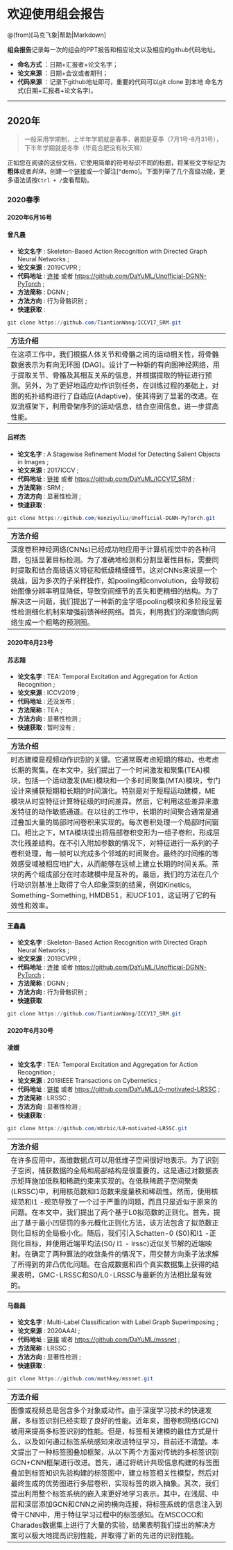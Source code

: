 # 欢迎使用组会报告

@(from)[马克飞象|帮助|Markdown]

**组会报告**记录每一次的组会的PPT报告和相应论文以及相应的github代码地址。
 
- **命名方式** ：日期+汇报者+论文名字；
- **论文来源** ：日期+会议或者期刊；
- **代码来源** ：记录下github地址即可，重要的代码可以git clone 到本地 命名方式(日期+汇报者+论文名字)。

-------------------



## 2020年
> 一般采用学期制，上半年学期就是春季，暑期是夏季（7月1号-8月31号），下半年学期就是冬季（毕竟合肥没有秋天嘛）

正如您在阅读的这份文档，它使用简单的符号标识不同的标题，将某些文字标记为**粗体**或者*斜体*，创建一个[链接](http://www.example.com)或一个脚注[^demo]。下面列举了几个高级功能，更多语法请按`Ctrl + /`查看帮助。 

### 2020春季

#### 2020年6月16号

#### 曾凡晨
- **论文名字** : Skeleton-Based Action Recognition with Directed Graph Neural Networks ;
- **论文来源** : 2019CVPR ;
- **代码地址** : [连接](https://github.com/kenziyuliu/Unofficial-DGNN-PyTorch) 或者 https://github.com/DaYuML/Unofficial-DGNN-PyTorch ;
- **方法简称** : DGNN ;
- **方法方向** : 行为骨骼识别 ;
- **快速获取** :
```powershell
git clone https://github.com/TiantianWang/ICCV17_SRM.git
```

| 方法介绍 |
| :-------- |
| 在这项工作中，我们根据人体关节和骨骼之间的运动相关性，将骨骼数据表示为有向无环图 (DAG)。设计了一种新的有向图神经网络，用于提取关节、骨骼及其相互关系的信息，并根据提取的特征进行预测。另外，为了更好地适应动作识别任务，在训练过程的基础上，对图的拓扑结构进行了自适应(Adaptive)，使其得到了显著的改进。在双流框架下，利用骨架序列的运动信息，结合空间信息，进一步提高性能。|



#### 吕祥杰
- **论文名字** : A Stagewise Refinement Model for Detecting Salient Objects in Images ;
- **论文来源** : 2017ICCV ;
- **代码地址** : [链接](https://github.com/TiantianWang/ICCV17_SRM) 或者 https://github.com/DaYuML/ICCV17_SRM ; 
- **方法简称** : SRM ;
- **方法方向** : 显著性检测 ;
- **快速获取** : 
```powershell
git clone https://github.com/kenziyuliu/Unofficial-DGNN-PyTorch.git
```

| 方法介绍 |
| :-------- |
| 深度卷积神经网络(CNNs)已经成功地应用于计算机视觉中的各种问题，包括显著目标检测。为了准确地检测和分割显著性目标，需要同时提取和结合高级语义特征和低级精细细节。这对CNNs来说是一个挑战，因为多次的子采样操作，如pooling和convolution，会导致初始图像分辨率明显降低，导致空间细节的丢失和更精细的结构。为了解决这一问题，我们提出了一种新的金字塔pooling模块和多阶段显著性检测细化机制来增强前馈神经网络。首先，利用我们的深度馈向网络生成一个粗略的预测图。 |


#### 2020年6月23号

#### 苏志翔
- **论文名字** : TEA: Temporal Excitation and Aggregation for Action Recognition ;
- **论文来源** : ICCV2019 ;
- **代码地址** : 还没发布 ; 
- **方法简称** : TEA ;
- **方法方向** : 显著性检测 ;
- **快速获取** : 暂时没有 ;

| 方法介绍 |
| :-------- |
| 时态建模是视频动作识别的关键。它通常既考虑短期的移动，也考虑长期的聚集。在本文中，我们提出了一个时间激发和聚集(TEA)模块，包括一个运动激发(ME)模块和一个多时间聚集(MTA)模块，专门设计来捕获短期和长期的时间演化。特别是对于短程运动建模，ME模块从时空特征计算特征级的时间差异。然后，它利用这些差异来激发特征的动作敏感通道。在以往的工作中，长期的时间聚合通常是通过叠加大量的局部时间卷积来实现的。每次卷积处理一个局部时间窗口。相比之下，MTA模块提出将局部卷积变形为一组子卷积，形成层次化残差结构。在不引入附加参数的情况下，对特征进行一系列的子卷积处理，每一帧可以完成多个邻域的时间聚合。最终的时间维的等效感受域被相应地扩大，从而能够在远帧上建立长期的时间关系。茶块的两个组成部分在时态建模中是互补的。最后，我们的方法在几个行动识别基准上取得了令人印象深刻的结果，例如Kinetics, Something-Something, HMDB51，和UCF101，这证明了它的有效性和效率。 |

#### 王鑫鑫
- **论文名字** : Skeleton-Based Action Recognition with Directed Graph Neural Networks ;
- **论文来源** : 2019CVPR ;
- **代码地址** : [连接](https://github.com/kenziyuliu/Unofficial-DGNN-PyTorch) 或者 https://github.com/DaYuML/Unofficial-DGNN-PyTorch ;
- **方法简称** : DGNN ;
- **方法方向** : 行为骨骼识别 ;
- **快速获取**
```powershell
git clone https://github.com/TiantianWang/ICCV17_SRM.git
```

#### 2020年6月30号
#### 凌媛
- **论文名字** : TEA: Temporal Excitation and Aggregation for Action Recognition ;
- **论文来源** : 2018IEEE Transactions on Cybernetics ;
- **代码地址** : [链接](https://github.com/mbrbic/L0-motivated-LRSSC) 或者 https://github.com/DaYuML/L0-motivated-LRSSC ; 
- **方法简称** : LRSSC ;
- **方法方向** : 显著性检测 ;
- **快速获取** : 
```powershell
git clone https://github.com/mbrbic/L0-motivated-LRSSC.git
```

| 方法介绍 |
| :-------- |
| 在许多应用中，高维数据点可以用低维子空间很好地表示。为了识别子空间，捕获数据的全局和局部结构是很重要的，这是通过对数据表示矩阵施加低秩和稀疏约束来实现的。在低秩稀疏子空间聚类(LRSSC)中，利用核范数和l1范数来度量秩和稀疏性。然而，使用核规范和l1 -规范导致了一个过于严重的问题，而且只是近似于原来的问题。在本文中，我们提出了两个基于L0拟范数的正则化。首先，提出了基于最小凹惩罚的多元概化正则化方法，该方法包含了拟范数正则化目标的全局极小化。随后，我们引入Schatten-0 (S0)和l1 -正则化目标，并使用近端平均法(S0/ l1 - lrssc)近似关节解的近端映射。在确定了两种算法的收敛条件的情况下，用交替方向乘子法求解了所得到的非凸优化问题。在合成数据和四个真实数据集上获得的结果表明，GMC-LRSSC和S0/L0-LRSSC与最新的方法相比是有效的。 |

#### 马磊磊
- **论文名字** : Multi-Label Classification with Label Graph Superimposing ;
- **论文来源** : 2020AAAI ;
- **代码地址** : [链接](https://github.com/mathkey/mssnet) 或者 https://github.com/DaYuML/mssnet ; 
- **方法简称** : LRSSC ;
- **方法方向** : 显著性检测 ;
- **快速获取** : 
```powershell
git clone https://github.com/mathkey/mssnet.git
```

| 方法介绍 |
| :-------- |
| 图像或视频总是包含多个对象或动作。由于深度学习技术的快速发展，多标签识别已经实现了良好的性能。近年来，图卷积网络(GCN)被用来提高多标签识别的性能。但是，标签相关建模的最佳方式是什么，以及如何通过标签系统感知来改进特征学习，目前还不清楚。本文提出了一种标签图叠加框架，从以下两个方面对传统的多标签识别GCN+CNN框架进行改进。首先，通过将统计共现信息构建的标签图叠加到标签知识先验构建的标签图中，建立标签相关性模型，然后对最终生成的优势图进行多层卷积，实现标签的嵌入抽象。其次，我们提出利用整个标签系统的嵌入来更好地学习表示。其中，在浅层、中层和深层添加GCN和CNN之间的横向连接，将标签系统的信息注入到骨干CNN中，用于特征学习过程中的标签感知。在MSCOCO和Charades数据集上进行了大量的实验，结果表明我们提出的解决方案可以极大地提高识别性能，并取得了新的先进的识别性能。 |
